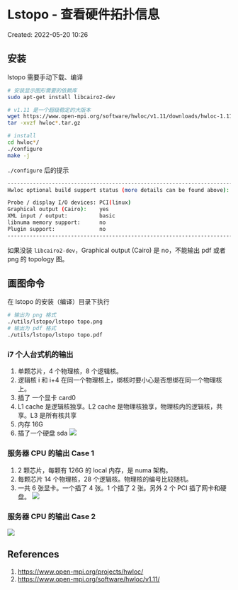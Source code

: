 # Lstopo - 查看硬件拓扑信息

Created: 2022-05-20 10:26

## 安装

lstopo 需要手动下载、编译

```bash
# 安装显示图形需要的依赖库
sudo apt-get install libcairo2-dev

# v1.11 是一个超级稳定的大版本
wget https://www.open-mpi.org/software/hwloc/v1.11/downloads/hwloc-1.11.8.tar.gz
tar -xvzf hwloc*.tar.gz

# install
cd hwloc*/
./configure
make -j
```


`./configure`  后的提示

```bash
-----------------------------------------------------------------------------
Hwloc optional build support status (more details can be found above):

Probe / display I/O devices: PCI(linux)
Graphical output (Cairo):    yes
XML input / output:          basic
libnuma memory support:      no
Plugin support:              no
-----------------------------------------------------------------------------
```

如果没装 `libcairo2-dev`，Graphical output (Cairo) 是 no，不能输出 pdf 或者 png 的 topology 图。

## 画图命令

在 lstopo 的安装（编译）目录下执行
```bash
# 输出为 png 格式
./utils/lstopo/lstopo topo.png
# 输出为 pdf 格式
./utils/lstopo/lstopo topo.pdf
```

### i7 个人台式机的输出

1. 单颗芯片，4 个物理核，8 个逻辑核。
2. 逻辑核 i 和 i+4 在同一个物理核上，绑核时要小心是否想绑在同一个物理核上。
3. 插了 一个显卡 card0
4. L1 cache 是逻辑核独享。L2 cache 是物理核独享，物理核内的逻辑核，共享。L3 是所有核共享
5. 内存 16G
6. 插了一个硬盘 sda
![](https://tva1.sinaimg.cn/large/e6c9d24egy1h2ep7199p1j216m0u0tcn.jpg)

### 服务器 CPU 的输出 Case 1

1. 2 颗芯片，每颗有 126G 的 local 内存，是 numa 架构。
2. 每颗芯片 14 个物理核，28 个逻辑核。物理核的编号比较随机。
3. 一共 6 张显卡。一个插了 4 张。1 个插了 2 张。另外 2 个 PCI 插了网卡和硬盘。
![](https://tva1.sinaimg.cn/large/e6c9d24egy1h2euj8gdy5j226g0rsajo.jpg)

### 服务器 CPU 的输出 Case 2

![](https://tva1.sinaimg.cn/large/e6c9d24egy1h2euig2hpyj21sl0u0aj5.jpg)

## References

1. https://www.open-mpi.org/projects/hwloc/
2. https://www.open-mpi.org/software/hwloc/v1.11/
